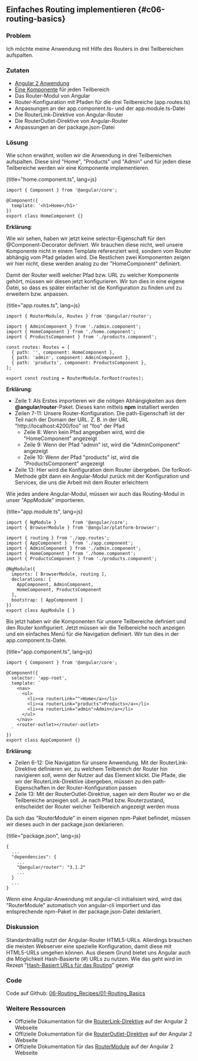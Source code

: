 ## Einfaches Routing implementieren {#c06-routing-basics}

### Problem

Ich möchte meine Anwendung mit Hilfe des Routers in drei Teilbereichen aufspalten.

### Zutaten

* [Angular 2 Anwendung](#c02-angular-app)
* [Eine Komponente](#c02-component-definition) für jeden Teilbereich
* Das Router-Modul von Angular
* Router-Konfiguration mit Pfaden für die drei Teilbereiche (app.routes.ts)
* Anpassungen an der app.component.ts- und der app.module.ts-Datei
* Die RouterLink-Direktive von Angular-Router
* Die RouterOutlet-Direktive von Angular-Router
* Anpassungen an der package.json-Datei

### Lösung

Wie schon erwähnt, wollen wir die Anwendung in drei Teilbereichen aufspalten.
Diese sind "Home", "Products" und "Admin" und für jeden diese Teilbereiche werden wir eine Komponente implementieren.

{title="home.component.ts", lang=js}
```
import { Component } from '@angular/core';

@Component({
  template: '<h1>Home</h1>'
})
export class HomeComponent {}
```

__Erklärung__:

Wie wir sehen, haben wir jetzt keine selector-Eigenschaft für den @Component-Decorator definiert.
Wir brauchen diese nicht, weil unsere Komponente nicht in einem Template referenziert wird, sondern vom Router abhängig vom Pfad geladen wird.
Die Restlichen zwei Komponenten zeigen wir hier nicht, diese werden analog zu der "HomeComponent" definiert.

Damit der Router weiß welcher Pfad bzw. URL zu welcher Komponente gehört, müssen wir diesen jetzt konfigurieren.
Wir tun dies in eine eigene Datei, so dass es später einfacher ist die Konfiguration zu finden und zu erweitern bzw. anpassen.

{title="app.routes.ts", lang=js}
```
import { RouterModule, Routes } from '@angular/router';

import { AdminComponent } from './admin.component';
import { HomeComponent } from './home.component';
import { ProductsComponent } from './products.component';

const routes: Routes = [
  { path: '', component: HomeComponent },
  { path: 'admin', component: AdminComponent },
  { path: 'products', component: ProductsComponent },
];

export const routing = RouterModule.forRoot(routes);
```

__Erklärung__:

* Zeile 1: Als Erstes importieren wir die nötigen Abhängigkeiten aus dem __@angular/router__-Paket. Dieses kann mittels __npm__ installiert werden
* Zeilen 7-11: Unsere Router-Konfiguration. Die path-Eigenschaft ist der Teil nach der Domain der URL. Z. B. in der URL "http://localhost:4200/foo" ist "foo" der Pfad
  * Zeile 8: Wenn kein Pfad angegeben wird, wird die "HomeComponent" angezeigt
  * Zeile 9: Wenn der Pfad "admin" ist, wird die "AdminComponent" angezeigt
  * Zeile 10: Wenn der Pfad "products" ist, wird die "ProductsComponent" angezeigt
* Zeile 13: Hier wird die Konfiguration dem Router übergeben. Die forRoot-Methode gibt dann ein Angular-Modul zurück mit der Konfiguration und Services, die uns die Arbeit mit dem Router erleichtern

Wie jedes andere Angular-Modul, müssen wir auch das Routing-Modul in unser "AppModule" importieren.

{title="app.module.ts", lang=js}
```
import { NgModule }      from '@angular/core';
import { BrowserModule } from '@angular/platform-browser';

import { routing } from './app.routes';
import { AppComponent }  from './app.component';
import { AdminComponent } from './admin.component';
import { HomeComponent } from './home.component';
import { ProductsComponent } from './products.component';

@NgModule({
  imports: [ BrowserModule, routing ],
  declarations: [
    AppComponent, AdminComponent,
    HomeComponent, ProductsComponent
  ],
  bootstrap: [ AppComponent ]
})
export class AppModule { }
```

Bis jetzt haben wir die Komponenten für unsere Teilbereiche definiert und den Router konfiguriert.
Jetzt müssen wir die Teilbereiche noch anzeigen und ein einfaches Menü für die Navigation definiert.
Wir tun dies in der app.component.ts-Datei.

{title="app.component.ts", lang=js}
```
import { Component } from '@angular/core';

@Component({
  selector: 'app-root',
  template: `
    <nav>
      <ul>
        <li><a routerLink="">Home</a></li>
        <li><a routerLink="products">Products</a></li>
        <li><a routerLink="admin">Admin</a></li>
      </ul>
    </nav>
    <router-outlet></router-outlet>
  `
})
export class AppComponent {}
```

__Erklärung__:

* Zeilen 6-12: Die Navigation für unsere Anwendung. Mit der RouterLink-Direktive definieren wir, zu welchem Teilbereich der Router hin navigieren soll, wenn der Nutzer auf das Element klickt. Die Pfade, die wir der RouterLink-Direktive übergeben, müssen zu den path-Eigenschaften in der Router-Konfiguration passen
* Zeile 13: Mit der RouterOutlet-Direktive, sagen wir dem Router wo er die Teilbereiche anzeigen soll. Je nach Pfad bzw. Routerzustand, entscheidet der Router welcher Teilbereich angezeigt werden muss


Da sich das "RouterModule" in einem eigenen npm-Paket befindet, müssen wir dieses auch in der package.json deklarieren.

{title="package.json", lang=js}
```
{
  ...
  "dependencies": {
    ...
    "@angular/router": "3.1.2"
    ...
  }
  ...
}
```

Wenn eine Angular-Anwendung mit angular-cli initialisiert wird, wird das "RouterModule" automatisch von angular-cli importiert und das entsprechende npm-Paket in der package.json-Datei deklariert.

### Diskussion

Standardmäßig nutzt der Angular-Router HTML5-URLs.
Allerdings brauchen die meisten Webserver eine spezielle Konfiguration, damit diese mit HTML5-URLs umgehen können.
Aus diesem Grund bietet uns Angular auch die Möglichkeit Hash-Basierte (#) URLs zu nutzen.
Wie das geht wird im Rezept "[Hash-Basiert URLs für das Routing](#c06-hash-based-url)" gezeigt

### Code

Code auf Github: [06-Routing\_Recipes/01-Routing\_Basics](https://github.com/jsperts/angular2_kochbuch_code/tree/master/06-Routing_Recipes/01-Routing_Basics)

### Weitere Ressourcen

* Offizielle Dokumentation für die [RouterLink-Direktive](https://angular.io/docs/ts/latest/api/router/index/RouterLink-directive.html) auf der Angular 2 Webseite
* Offizielle Dokumentation für die [RouterOutlet-Direktive](https://angular.io/docs/ts/latest/api/router/index/RouterOutlet-directive.html) auf der Angular 2 Webseite
* Offizielle Dokumentation für das [RouterModule](https://angular.io/docs/ts/latest/api/router/index/RouterModule-class.html) auf der Angular 2 Webseite

